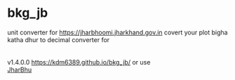 # bkg_jb
unit converter for https://jharbhoomi.jharkhand.gov.in covert your plot bigha katha dhur to decimal converter for 
<br><br><br>
v1.4.0.0 https://kdm6389.github.io/bkg_jb/ or use <br>
[JharBhu](https://bit.ly/JharBhu)
